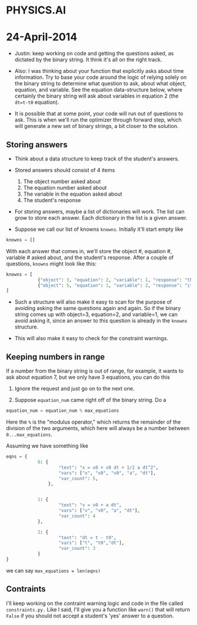 # PHYSICS.AI

# 24-April-2014

* Justin: keep working on code and getting the questions asked, as dictated by the binary string. It think it's all on the right track.

* Also: I was thinking about your function that explicitly asks about time information.  Try to base your code around the logic of relying solely on the binary string to determine what question to ask, about what object, equation, and variable.  See the equation data-structure below, where certainly the binary string will ask about variables in equation 2 (the `dt=t-t0` equation).

* It is possible that at some point, your code will run out of questions to ask.  This is when we'll run the optimizer through forward step, which will generate a new set of binary strings, a bit closer to the solution.


## Storing answers

* Think about a data structure to keep track of the student's answers.

* Stored answers should consist of 4 items
    1. The object number asked about
    1. The equation number asked about
    1. The variable in the equation asked about
    1. The student's response

* For storing answers, maybe a list of dictionaries will work.  The list can grow to store each answer. Each dictionary in the list is a given answer.  

* Suppose we call our list of knowns `knowns`. Initially it'll start empty like

```python
knowns = []
```

With each answer that comes in, we'll store the object #, equation #, variable # asked about, and the student's response. After a couple of questions, `knowns` might look like this:


```python
knowns = [
            {"object": 3, "equation": 2, "variable": 1, "response": "the speed of the stone after it accelerated"},
            {"object": 5, "equation": 1, "variable": 2, "response": "it says the the truck is initally at x=0"}
]
```

* Such a structure will also make it easy to scan for the purpose of avoiding asking the same questions again and again.  So if the binary string comes up with object=3, equation=2, and variable=1, we can avoid asking it, since an answer to this question is already in the `knowns` structure.

* This will also make it easy to check for the constraint warnings.

## Keeping numbers in range

If a number from the binary string is out of range, for example, it wants to ask about equation 7, but we only have 3 equations, you can do this

1. Ignore the request and just go on to the next one.

2. Suppose `equation_num` came right off of the binary string. Do a 

```python
equation_num = equation_num % max_equations
```

Here the `%` is the "modulus operator," which returns the remainder of the division of the two arguments, which here will always be a number between `0...max_equations`.

Assuming we have something like

```python
eqns = {
            0: {
                    "text": "x = x0 + v0 dt + 1/2 a dt^2", 
                    "vars": ["x", "x0", "v0", "a", "dt"],
                    "var_count": 5,
                },


            1: {
                    "text": "v = v0 + a dt",
                    "vars": ["v", "v0", "a", "dt"],
                    "var_count": 4
            },

            2: {
                    "text": "dt = t - t0",
                    "vars": ["t", "t0","dt"],
                    "var_count": 3
            }
}
```

we can say `max_equations = len(eqns)`

## Contraints

I'll keep working on the contraint warning logic and code in the file called `constraints.py.` Like I said, I'll give you a function like `warn()` that will return `False` if you should not accept a student's 'yes' answer to a question.